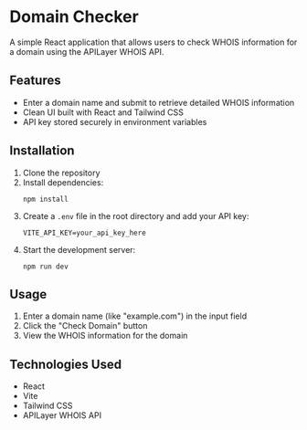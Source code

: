 # Domain Checker

A simple React application that allows users to check WHOIS information for a domain using the APILayer WHOIS API.

## Features

- Enter a domain name and submit to retrieve detailed WHOIS information
- Clean UI built with React and Tailwind CSS
- API key stored securely in environment variables

## Installation

1. Clone the repository
2. Install dependencies:
   ```
   npm install
   ```
3. Create a `.env` file in the root directory and add your API key:
   ```
   VITE_API_KEY=your_api_key_here
   ```
4. Start the development server:
   ```
   npm run dev
   ```

## Usage

1. Enter a domain name (like "example.com") in the input field
2. Click the "Check Domain" button
3. View the WHOIS information for the domain

## Technologies Used

- React
- Vite
- Tailwind CSS
- APILayer WHOIS API
